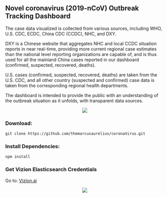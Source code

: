 ## Novel coronavirus (2019-nCoV) Outbreak Tracking Dashboard

The case data visualized is collected from various sources, including WHO, U.S. CDC, ECDC, China CDC (CCDC), NHC, and DXY. 

DXY is a Chinese website that aggregates NHC and local CCDC situation reports in near real-time, providing more current regional case estimates than the national level reporting organizations are capable of, and is thus used for all the mainland China cases reported in our dashboard (confirmed, suspected, recovered, deaths). 

U.S. cases (confirmed, suspected, recovered, deaths) are taken from the U.S. CDC, and all other country (suspected and confirmed) case data is taken from the corresponding regional health departments. 

The dashboard is intended to provide the public with an understanding of the outbreak situation as it unfolds, with transparent data sources.

<p align="center">
  <img src="https://i.imgur.com/pegZHkx.png">
</p>


### Download:
```
git clone https://github.com/themarcusaurelius/coronaVirus.git
```

### Install Dependencies:
```
npm install
```

### Get Vizion Elasticsearch Credentials

Go to: 
[Vizion.ai](https://app.vizion.ai/)





<p align="center">
  <img src="https://i.imgur.com/8BseA0C.png">
</p>
